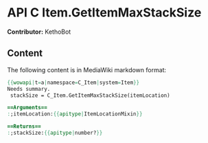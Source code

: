 # API C Item.GetItemMaxStackSize

**Contributor:** KethoBot

## Content

The following content is in MediaWiki markdown format:

```mediawiki
{{wowapi|t=a|namespace=C_Item|system=Item}}
Needs summary.
 stackSize = C_Item.GetItemMaxStackSize(itemLocation)

==Arguments==
:;itemLocation:{{apitype|ItemLocationMixin}}

==Returns==
:;stackSize:{{apitype|number?}}
```